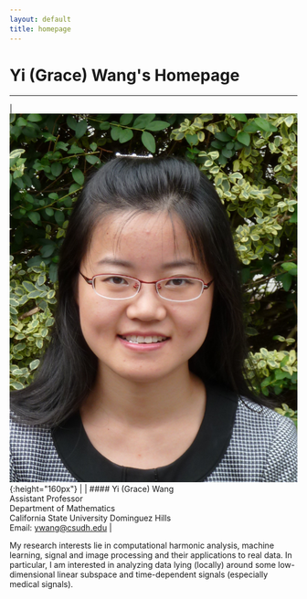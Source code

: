 ```yaml
---
layout: default
title: homepage
---
```

# Yi (Grace) Wang's Homepage
---

|![bio](bioYWang.png){:height="160px"} |           | #### Yi (Grace) Wang<br>Assistant Professor<br>Department of Mathematics<br>California State University Dominguez Hills<br>Email: ywang@csudh.edu |

My research interests lie in computational harmonic analysis, machine learning,
signal and image processing and their applications to real data. 
In particular, I am interested in analyzing data lying (locally) around some low-dimensional
linear subspace and time-dependent signals (especially medical signals).
